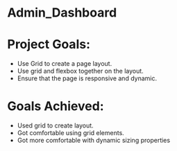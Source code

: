 # Admin_Dashboard

# Project Goals:
- Use Grid to create a page layout.
- Use grid and flexbox together on the layout.
- Ensure that the page is responsive and dynamic.

# Goals Achieved:
- Used grid to create layout.
- Got comfortable using grid elements.
- Got more comfortable with dynamic sizing properties
